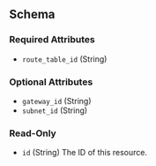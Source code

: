 ## Schema

### Required Attributes

- `route_table_id` (String)

### Optional Attributes

- `gateway_id` (String)
- `subnet_id` (String)

### Read-Only

- `id` (String) The ID of this resource.

